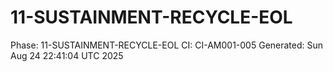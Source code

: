 # 11-SUSTAINMENT-RECYCLE-EOL
Phase: 11-SUSTAINMENT-RECYCLE-EOL
CI: CI-AM001-005
Generated: Sun Aug 24 22:41:04 UTC 2025
